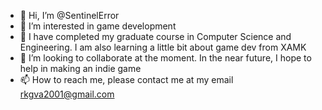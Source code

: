 - 👋 Hi, I’m @SentinelError
- 👀 I’m interested in game development
- 🌱 I have completed my graduate course in Computer Science and Engineering. I am also learning a little bit about game dev from XAMK
- 💞️ I’m looking to collaborate at the moment. In the near future, I hope to help in making an indie game
- 📫 How to reach me, please contact me at my email rkgva2001@gmail.com

<!---
SentinelError/SentinelError is a ✨ special ✨ repository because its `README.md` (this file) appears on your GitHub profile.
You can click the Preview link to take a look at your changes.
--->
